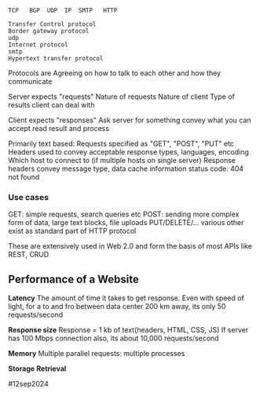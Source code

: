 ```
TCP   BGP  UDP  IP  SMTP   HTTP

Transfer Control protocol
Border gateway protocol
udp
Internet protocol
smtp
Hypertext transfer protocol
```


Protocols are Agreeing on how to talk to each other and how they communicate

Server expects "requests"
	Nature of requests 
	Nature of client
	Type of results client can deal with

Client expects "responses"
	Ask server for something
	convey what you can accept
	read result and process


Primarily text based:
Requests specified as "GET", "POST", "PUT" etc
	Headers used to convey acceptable response types, languages, encoding
	Which host to connect to (if multiple hosts on single server)
Response headers
	convey message type, data
	cache information
	status code: 404 not found


### Use cases
GET:  simple requests, search queries etc
POST: sending more complex form of data, large text blocks, file uploads
PUT/DELETE/...  various other exist as standard part of HTTP protocol

These are extensively used in Web 2.0 and form the basis of most APIs like REST, CRUD


## Performance of a Website
**Latency**
The amount of time it takes to get response.
Even with speed of light, for a to and fro between data center 200 km away, 
its only 50 requests/second

**Response size**
Response = 1 kb of text(headers, HTML, CSS, JS)
If server has 100 Mbps connection also,  its about 10,000 requests/second

**Memory**
Multiple parallel requests: multiple processes

**Storage**
**Retrieval**




#12sep2024 